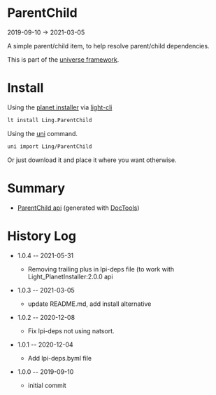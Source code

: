 ParentChild
===========
2019-09-10 -> 2021-03-05



A simple parent/child item, to help resolve parent/child dependencies.


This is part of the [universe framework](https://github.com/karayabin/universe-snapshot).


Install
==========
Using the [planet installer](https://github.com/lingtalfi/Light_PlanetInstaller) via [light-cli](https://github.com/lingtalfi/Light_Cli)
```bash
lt install Ling.ParentChild
```

Using the [uni](https://github.com/lingtalfi/universe-naive-importer) command.
```bash
uni import Ling/ParentChild
```

Or just download it and place it where you want otherwise.






Summary
===========
- [ParentChild api](https://github.com/lingtalfi/ParentChild/blob/master/doc/api/Ling/ParentChild.md) (generated with [DocTools](https://github.com/lingtalfi/DocTools))






History Log
=============

- 1.0.4 -- 2021-05-31

    - Removing trailing plus in lpi-deps file (to work with Light_PlanetInstaller:2.0.0 api

- 1.0.3 -- 2021-03-05

    - update README.md, add install alternative

- 1.0.2 -- 2020-12-08

    - Fix lpi-deps not using natsort.

- 1.0.1 -- 2020-12-04

    - Add lpi-deps.byml file

- 1.0.0 -- 2019-09-10

    - initial commit